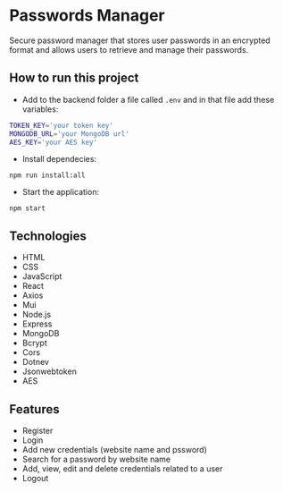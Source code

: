 # Passwords Manager
<p>Secure password manager that stores user passwords in an encrypted 
format and allows users to retrieve and manage their passwords.</p>

## How to run this project

- Add to the backend folder a file called ```.env``` and in that file add these variables: 
 ```bash
TOKEN_KEY='your token key'
MONGODB_URL='your MongoDB url'
AES_KEY='your AES key'
  ```

- Install dependecies:
<pre><code>npm run install:all</code></pre>

- Start the application:
<pre><code>npm start</code></pre>

## Technologies
- HTML
- CSS
- JavaScript
- React
- Axios
- Mui
- Node.js
- Express
- MongoDB
- Bcrypt
- Cors
- Dotnev
- Jsonwebtoken
- AES

## Features
- Register
- Login
- Add new credentials (website name and pssword)
- Search for a password by website name
- Add, view, edit and delete credentials related to a user
- Logout